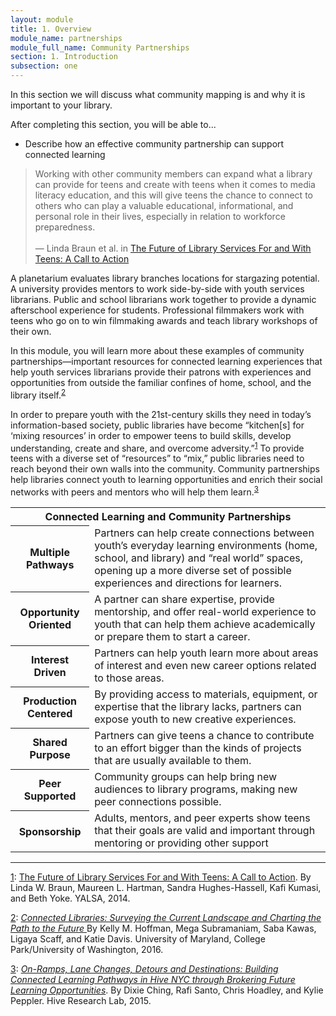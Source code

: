 ```yaml
---
layout: module
title: 1. Overview
module_name: partnerships
module_full_name: Community Partnerships
section: 1. Introduction
subsection: one
---
```


In this section we will discuss what community mapping is and why it is important to your library. 

<div class="objectives">
	<p>After completing this section, you will be able to...</p>
<ul>
  <li>Describe how an effective community partnership can support connected learning </li>
</ul>
</div>

>Working with other community members can expand what a library can provide for teens and create with teens when it comes to media literacy education, and this will give teens the chance to connect to others who can play a valuable educational, informational, and personal role in their lives, especially in relation to workforce preparedness.<br/><br/>— Linda Braun et al. in <a href="http://www.ala.org/yaforum/future-library-services-and-teens-project-report" style="font-weight:normal;">The Future of Library Services For and With Teens: A Call to Action</a>

A planetarium evaluates library branches locations for stargazing potential. A university provides mentors to work side-by-side with youth services librarians. Public and school librarians work together to provide a dynamic afterschool experience for students. Professional filmmakers work with teens who go on to win filmmaking awards and teach library workshops of their own. 

In this module, you will learn more about these examples of community partnerships—important resources for connected learning experiences that help youth services librarians provide their patrons with experiences and opportunities from outside the familiar confines of home, school, and the library itself.<sup><a href="#fn2" name="2">2</a></sup> 

In order to prepare youth with the 21st-century skills they need in today’s information-based society, public libraries have become “kitchen[s] for ‘mixing resources’ in order to empower teens to build skills, develop understanding, create and share, and overcome adversity.”<sup><a href="#fn1" name="1">1</a></sup> To provide teens with a diverse set of “resources” to “mix,” public libraries need to reach beyond their own walls into the community. Community partnerships help libraries connect youth to learning opportunities and enrich their social networks with peers and mentors who will help them learn.<sup><a href="#fn3" name="3">3</a></sup> 

<table class="colorful-th">
	<tr><th colspan="2" class="th-black">Connected Learning and Community Partnerships</th></tr>
	<tr><th>Multiple Pathways</th><td>Partners can help create connections between youth’s everyday learning environments (home, school, and library) and “real world” spaces, opening up a more diverse set of possible experiences and directions for learners.</td></tr>
  	<tr><th>Opportunity Oriented</th><td>A partner can share expertise, provide mentorship, and offer real-world experience to youth that can help them achieve academically or prepare them to start a career.</td></tr>
  	<tr><th>Interest Driven</th><td>Partners can help youth learn more about areas of interest and even new career options related to those areas.</td></tr>
	<tr><th>Production Centered</th><td>By providing access to materials, equipment, or expertise that the library lacks, partners can expose youth to new creative experiences.</td></tr>
	<tr><th>Shared Purpose</th><td>Partners can give teens a chance to contribute to an effort bigger than the kinds of projects that are usually available to them. </td></tr>
	<tr><th>Peer Supported</th><td>Community groups can help bring new audiences to library programs, making new peer connections possible. </td></tr>
	<tr><th>Sponsorship</th><td>Adults, mentors, and peer experts show teens that their goals are valid and important through mentoring or providing other support</td></tr>
</table>




<hr/>

<a href="#1" name="fn1">1</a>: [The Future of Library Services For and With Teens: A Call to Action](http://www.ala.org/yaforum/future-library-services-and-teens-project-report). By Linda W. Braun, Maureen L. Hartman, Sandra Hughes-Hassell, Kafi Kumasi, and Beth Yoke. YALSA, 2014. 

<a name="fn2" href="#2">2</a>: [_Connected Libraries: Surveying the Current Landscape and Charting the Path to the Future_ ](http://connectedlib.ischool.uw.edu/connected-learning-in-libraries) By Kelly M. Hoffman, Mega Subramaniam, Saba Kawas, Ligaya Scaff, and Katie Davis. University of Maryland, College Park/University of Washington, 2016.

<a name="fn3" href="#3">3</a>: [_On-Ramps, Lane Changes, Detours and Destinations: Building Connected Learning Pathways in Hive NYC through Brokering Future Learning Opportunities_](https://hiveresearchlab.org/2015/04/13/on-ramps-lane-changes-detours-and-destinations-new-community-developed-white-paper-on-supporting-pathways-through-brokering/). By Dixie Ching, Rafi Santo, Chris Hoadley, and Kylie Peppler. Hive Research Lab, 2015.